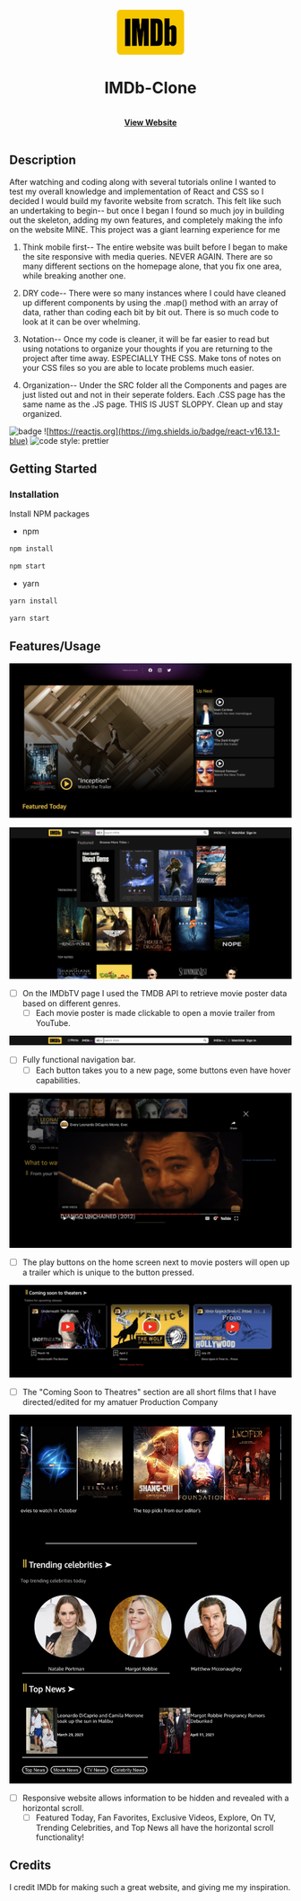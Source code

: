 <!-- PROJECT LOGO -->
<br />
<div align="center">
  <a href="https://github.com/Anthony-Cortese/IMDb-Clone">
    <img src="./images/logo.png" alt="Logo" width="120" height="80">
  </a>

<h1 align="center" size="44px">IMDb-Clone</h1>

  <p align="center">
    <br />
    <a href="https://akc-imdb.netlify.app/"><strong>View Website</strong></a>
    <br />
    <br />
</div>

## Description

After watching and coding along with several tutorials online I wanted to test my overall knowledge and implementation of React and CSS so I decided I would build my favorite website from scratch. This felt like such an undertaking to begin-- but once I began I found so much joy in building out the skeleton, adding my own features, and completely making the info on the website MINE. This project was a giant learning experience for me

1. Think mobile first-- The entire website was built before I began to make the site responsive with media queries. NEVER AGAIN. There are so many different sections on the homepage alone, that you fix one area, while breaking another one.

2. DRY code-- There were so many instances where I could have cleaned up different components by using the .map() method with an array of data, rather than coding each bit by bit out. There is so much code to look at it can be over whelming.

3. Notation-- Once my code is cleaner, it will be far easier to read but using notations to organize your thoughts if you are returning to the project after time away. ESPECIALLY THE CSS. Make tons of notes on your CSS files so you are able to locate problems much easier.

4. Organization-- Under the SRC folder all the Components and pages are just listed out and not in their seperate folders. Each .CSS page has the same name as the .JS page. THIS IS JUST SLOPPY. Clean up and stay organized.

![badge](https://img.shields.io/badge/license-MITLicense-brightorange)
![https://reactjs.org](https://img.shields.io/badge/react-v16.13.1-blue)
![code style: prettier](https://img.shields.io/badge/code_style-prettier-ff69b4.svg?style=flat-square)

## Getting Started

### Installation

Install NPM packages

- npm

```sh
npm install
```

```sh
npm start
```

- yarn

```sh
yarn install
```

```sh
yarn start
```

## Features/Usage

![Homepage](/images/2.png)

![IMDbTV](/images/1.png)

- [ ] On the IMDbTV page I used the TMDB API to retrieve movie poster data based on different genres.
  - [ ] Each movie poster is made clickable to open a movie trailer from YouTube.

![Navigation](/images/3.png)

- [ ] Fully functional navigation bar.
  - [ ] Each button takes you to a new page, some buttons even have hover capabilities.

![Trailers](/images/4.png)

- [ ] The play buttons on the home screen next to movie posters will open up a trailer which is unique to the button pressed.

![Coming](/images/5.png)

- [ ] The "Coming Soon to Theatres" section are all short films that I have directed/edited for my amatuer Production Company

![Responsive](/images/6.png)

- [ ] Responsive website allows information to be hidden and revealed with a horizontal scroll.
  - [ ] Featured Today, Fan Favorites, Exclusive Videos, Explore, On TV, Trending Celebrities, and Top News all have the horizontal scroll functionality!

## Credits

I credit IMDb for making such a great website, and giving me my inspiration.

<!-- Deployed site: https://akc-imdb.netlify.app/ -->
